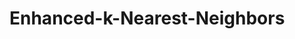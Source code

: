 # Enhanced-k-Nearest-Neighbors

<script src="https://gist.github.com/EnesKilicaslan/c17683acded22613e65fdfcec5a80da8.js"></script>
